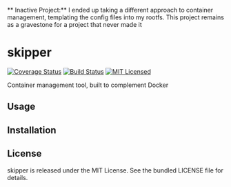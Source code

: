 ** Inactive Project:** I ended up taking a different approach to container management, templating the config files into my rootfs. This project remains as a gravestone for a project that never made it

skipper
=========

[![Coverage Status](https://img.shields.io/coveralls/dock0/skipper.svg)](https://coveralls.io/r/dock0/skipper)
[![Build Status](https://img.shields.io/travis/dock0/skipper.svg)](https://travis-ci.org/dock0/skipper)
[![MIT Licensed](https://img.shields.io/badge/license-MIT-green.svg)](https://tldrlegal.com/license/mit-license)

Container management tool, built to complement Docker

## Usage

## Installation

## License

skipper is released under the MIT License. See the bundled LICENSE file for details.

